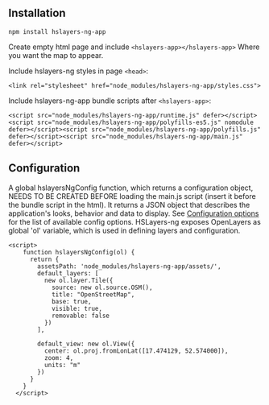 ## Installation

```
npm install hslayers-ng-app
```

Create empty html page and include `<hslayers-app></hslayers-app>` Where you want the map to appear.

Include hslayers-ng styles in page `<head>`:
```
<link rel="stylesheet" href="node_modules/hslayers-ng-app/styles.css">
```

Include hslayers-ng-app bundle scripts after `<hslayers-app>`:
```
<script src="node_modules/hslayers-ng-app/runtime.js" defer></script><script src="node_modules/hslayers-ng-app/polyfills-es5.js" nomodule defer></script><script src="node_modules/hslayers-ng-app/polyfills.js" defer></script><script src="node_modules/hslayers-ng-app/main.js" defer></script>
```

## Configuration

A global hslayersNgConfig function, which returns a configuration object, NEEDS TO BE CREATED BEFORE loading the main.js script (insert it before the bundle script in the html). It returns a JSON object that describes the application's looks, behavior and data to display. See [Configuration options](https://github.com/hslayers/hslayers-ng/wiki/Config-parameters) for the list of available config options. HSLayers-ng exposes OpenLayers as global 'ol' variable, which is used in defining layers and configuration.

```
<script>
    function hslayersNgConfig(ol) {
      return {
        assetsPath: 'node_modules/hslayers-ng-app/assets/',
        default_layers: [
          new ol.layer.Tile({
            source: new ol.source.OSM(),
            title: "OpenStreetMap",
            base: true,
            visible: true,
            removable: false
          })
        ],

        default_view: new ol.View({
          center: ol.proj.fromLonLat([17.474129, 52.574000]),
          zoom: 4,
          units: "m"
        })
      }
    } 
  </script>
  ```